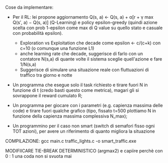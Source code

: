 Cose da implementare:

- Per il RL: lei propone aggiornamento Q(s, a) ← Q(s, a) + α[r + γ max Q(s′, a) − Q(s, a)] (Q-Learning) e policy epsilon-greedy (quindi azione scelta con prob 1-epsilon come max di Q value su quello stato e casuale con probabilità epsilon).

    - Exploration vs Exploitation che decade come epsilon <- c/(c+k) con c=10 (o comunque una funzione L1)
    - anche learning rate che decade, suggerisce di farlo con un contatore N(s,a) di quante volte il sistema sceglie quell'azione e fare 1/N(s,a)
    - Suggerisce di simulare una situazione reale con fluttuazioni di traffico tra giorno e notte 

- Un programma che esegue solo il task richiesto e tirare fuori N in funzione di t (credo basti questo come metrica), magari gli si sovrappone il reward cumulato R;
- Un programma per giocare con i parametri (e.g. capienza massima delle code) e tirare fuori qualche grafico (tipo, fissato t=500 plottiamo N in funzione della capienza massima complessiva N_max);
- Un programmino per il caso non smart (switch di semafori fisso ogni TOT azioni), per avere un riferimento di quanto migliora la situazione

COMPILAZIONE: gcc main.c traffic_lights.c -o smart_traffic.exe

MODIFIICARE TIE-BREAK DETERMINISTICO (argmax2) e capiire perchè con 0 : 1 una coda non si svuota mai
